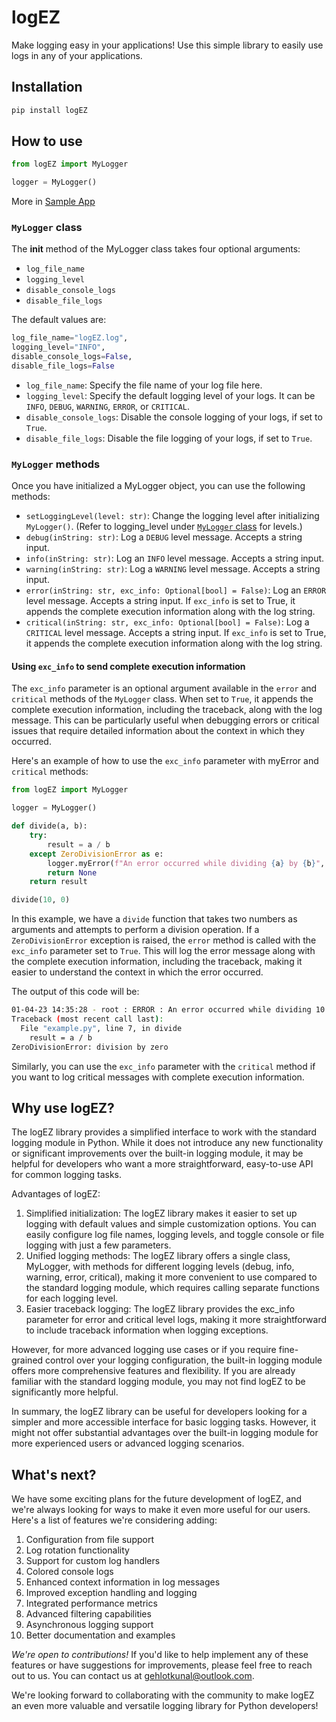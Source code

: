# logEZ

Make logging easy in your applications! Use this simple library to easily use logs in any of your applications.

## Installation

```bash
pip install logEZ
```

## How to use

```python
from logEZ import MyLogger

logger = MyLogger()
```

More in [Sample App](./sample_app.md)

### `MyLogger` class

The __init__ method of the MyLogger class takes four optional arguments:

* `log_file_name`
* `logging_level`
* `disable_console_logs`
* `disable_file_logs`

The default values are:

```python
log_file_name="logEZ.log",
logging_level="INFO",
disable_console_logs=False,
disable_file_logs=False
```

* `log_file_name`: Specify the file name of your log file here.
* `logging_level`: Specify the default logging level of your logs. It can be `INFO`, `DEBUG`, `WARNING`, `ERROR`, or `CRITICAL`.
* `disable_console_logs`: Disable the console logging of your logs, if set to `True`.
* `disable_file_logs`: Disable the file logging of your logs, if set to `True`.

### `MyLogger` methods

Once you have initialized a MyLogger object, you can use the following methods:

* `setLoggingLevel(level: str)`: Change the logging level after initializing `MyLogger()`. (Refer to logging_level under [`MyLogger` class](#mylogger-class) for levels.)
* `debug(inString: str)`: Log a `DEBUG` level message. Accepts a string input.
* `info(inString: str)`: Log an `INFO` level message. Accepts a string input.
* `warning(inString: str)`: Log a `WARNING` level message. Accepts a string input.
* `error(inString: str, exc_info: Optional[bool] = False)`: Log an `ERROR` level message. Accepts a string input. If `exc_info` is set to True, it appends the complete execution information along with the log string.
* `critical(inString: str, exc_info: Optional[bool] = False)`: Log a `CRITICAL` level message. Accepts a string input. If `exc_info` is set to True, it appends the complete execution information along with the log string.

#### Using `exc_info` to send complete execution information

The `exc_info` parameter is an optional argument available in the `error` and `critical` methods of the `MyLogger` class. When set to `True`, it appends the complete execution information, including the traceback, along with the log message. This can be particularly useful when debugging errors or critical issues that require detailed information about the context in which they occurred.

Here's an example of how to use the `exc_info` parameter with myError and `critical` methods:

```python
from logEZ import MyLogger

logger = MyLogger()

def divide(a, b):
    try:
        result = a / b
    except ZeroDivisionError as e:
        logger.myError(f"An error occurred while dividing {a} by {b}", exc_info=True)
        return None
    return result

divide(10, 0)
```

In this example, we have a `divide` function that takes two numbers as arguments and attempts to perform a division operation. If a `ZeroDivisionError` exception is raised, the `error` method is called with the `exc_info` parameter set to `True`. This will log the error message along with the complete execution information, including the traceback, making it easier to understand the context in which the error occurred.

The output of this code will be:

```bash
01-04-23 14:35:28 - root : ERROR : An error occurred while dividing 10 by 0
Traceback (most recent call last):
  File "example.py", line 7, in divide
    result = a / b
ZeroDivisionError: division by zero
```

Similarly, you can use the `exc_info` parameter with the `critical` method if you want to log critical messages with complete execution information.

## Why use logEZ?

The logEZ library provides a simplified interface to work with the standard logging module in Python. While it does not introduce any new functionality or significant improvements over the built-in logging module, it may be helpful for developers who want a more straightforward, easy-to-use API for common logging tasks.

Advantages of logEZ:

1. Simplified initialization: The logEZ library makes it easier to set up logging with default values and simple customization options. You can easily configure log file names, logging levels, and toggle console or file logging with just a few parameters.
2. Unified logging methods: The logEZ library offers a single class, MyLogger, with methods for different logging levels (debug, info, warning, error, critical), making it more convenient to use compared to the standard logging module, which requires calling separate functions for each logging level.
3. Easier traceback logging: The logEZ library provides the exc_info parameter for error and critical level logs, making it more straightforward to include traceback information when logging exceptions.

However, for more advanced logging use cases or if you require fine-grained control over your logging configuration, the built-in logging module offers more comprehensive features and flexibility. If you are already familiar with the standard logging module, you may not find logEZ to be significantly more helpful.

In summary, the logEZ library can be useful for developers looking for a simpler and more accessible interface for basic logging tasks. However, it might not offer substantial advantages over the built-in logging module for more experienced users or advanced logging scenarios.

## What's next?

We have some exciting plans for the future development of logEZ, and we're always looking for ways to make it even more useful for our users. Here's a list of features we're considering adding:

1. Configuration from file support
2. Log rotation functionality
3. Support for custom log handlers
4. Colored console logs
5. Enhanced context information in log messages
6. Improved exception handling and logging
7. Integrated performance metrics
8. Advanced filtering capabilities
9. Asynchronous logging support
10. Better documentation and examples

_We're open to contributions!_ If you'd like to help implement any of these features or have suggestions for improvements, please feel free to reach out to us. You can contact us at [gehlotkunal@outlook.com](mailto:gehlotkunal@outlook.com).

We're looking forward to collaborating with the community to make logEZ an even more valuable and versatile logging library for Python developers!

